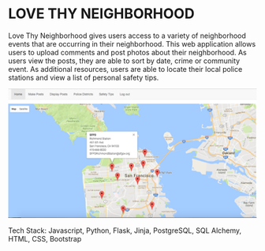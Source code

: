 
<h1>LOVE THY NEIGHBORHOOD</h1>


Love Thy Neighborhood gives users access to a variety of neighborhood events that are occurring in their neighborhood. This web application allows users to upload comments and post photos about their neighborhood. As users view the posts, they are able to sort by date, crime or community event. As additional resources, users are able to locate their local police stations and view a list of personal safety tips. 

![Map](Map.png)


Tech Stack: Javascript, Python, Flask, Jinja, PostgreSQL, SQL Alchemy, HTML, CSS, Bootstrap
